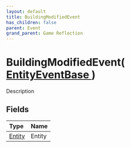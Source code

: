 ```yaml
---
layout: default
title: BuildingModifiedEvent
has_children: false
parent: Event
grand_parent: Game Reflection
---
```

# BuildingModifiedEvent( [ EntityEventBase ](/docs/game-reflection/events/entity_event_base) )
Description 

## Fields

| Type | Name |
|:-------------|:--------------|
| [Entity](/docs/game-reflection/classes/entity) | Entity |

